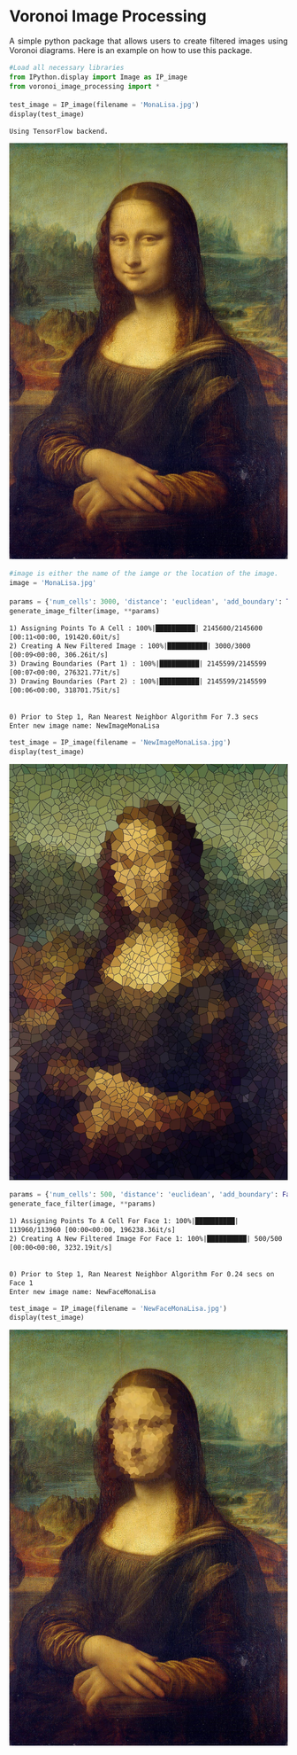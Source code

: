 # Voronoi Image Processing

<p align = 'justify'>
A simple python package that allows users to create filtered images using Voronoi diagrams. Here is an example on how to use this package.
</p>


```python
#Load all necessary libraries
from IPython.display import Image as IP_image
from voronoi_image_processing import *

test_image = IP_image(filename = 'MonaLisa.jpg')
display(test_image)
```

    Using TensorFlow backend.



![jpeg](output_2_1.jpeg)



```python
#image is either the name of the iamge or the location of the image.
image = 'MonaLisa.jpg'

params = {'num_cells': 3000, 'distance': 'euclidean', 'add_boundary': True, 'alternate': False}
generate_image_filter(image, **params)
```

    1) Assigning Points To A Cell : 100%|██████████| 2145600/2145600 [00:11<00:00, 191420.60it/s]
    2) Creating A New Filtered Image : 100%|██████████| 3000/3000 [00:09<00:00, 306.26it/s]
    3) Drawing Boundaries (Part 1) : 100%|██████████| 2145599/2145599 [00:07<00:00, 276321.77it/s]
    3) Drawing Boundaries (Part 2) : 100%|██████████| 2145599/2145599 [00:06<00:00, 318701.75it/s]


    0) Prior to Step 1, Ran Nearest Neighbor Algorithm For 7.3 secs 
    Enter new image name: NewImageMonaLisa



```python
test_image = IP_image(filename = 'NewImageMonaLisa.jpg')
display(test_image)
```


![jpeg](output_4_0.jpeg)



```python
params = {'num_cells': 500, 'distance': 'euclidean', 'add_boundary': False, 'alternate': False}
generate_face_filter(image, **params)
```

    1) Assigning Points To A Cell For Face 1: 100%|██████████| 113960/113960 [00:00<00:00, 196238.36it/s]
    2) Creating A New Filtered Image For Face 1: 100%|██████████| 500/500 [00:00<00:00, 3232.19it/s]


    0) Prior to Step 1, Ran Nearest Neighbor Algorithm For 0.24 secs on Face 1 
    Enter new image name: NewFaceMonaLisa



```python
test_image = IP_image(filename = 'NewFaceMonaLisa.jpg')
display(test_image)
```


![jpeg](output_6_0.jpeg)

